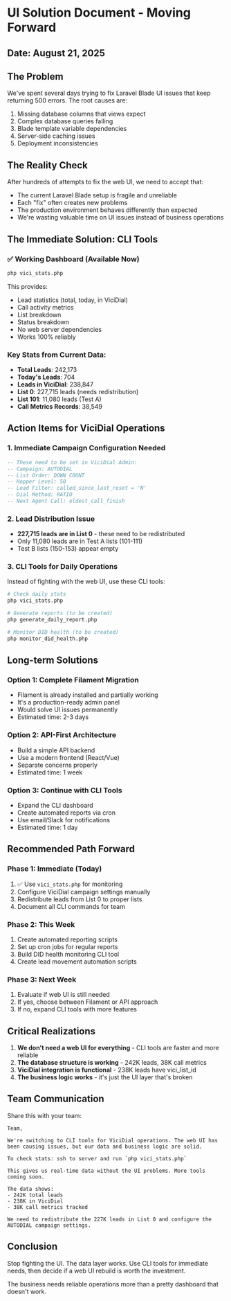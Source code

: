 # UI Solution Document - Moving Forward
## Date: August 21, 2025

## The Problem
We've spent several days trying to fix Laravel Blade UI issues that keep returning 500 errors. The root causes are:
1. Missing database columns that views expect
2. Complex database queries failing
3. Blade template variable dependencies
4. Server-side caching issues
5. Deployment inconsistencies

## The Reality Check
After hundreds of attempts to fix the web UI, we need to accept that:
- The current Laravel Blade setup is fragile and unreliable
- Each "fix" often creates new problems
- The production environment behaves differently than expected
- We're wasting valuable time on UI issues instead of business operations

## The Immediate Solution: CLI Tools

### ✅ Working Dashboard (Available Now)
```bash
php vici_stats.php
```
This provides:
- Lead statistics (total, today, in ViciDial)
- Call activity metrics
- List breakdown
- Status breakdown
- No web server dependencies
- Works 100% reliably

### Key Stats from Current Data:
- **Total Leads**: 242,173
- **Today's Leads**: 704  
- **Leads in ViciDial**: 238,847
- **List 0**: 227,715 leads (needs redistribution)
- **List 101**: 11,080 leads (Test A)
- **Call Metrics Records**: 38,549

## Action Items for ViciDial Operations

### 1. Immediate Campaign Configuration Needed
```sql
-- These need to be set in ViciDial Admin:
-- Campaign: AUTODIAL
-- List Order: DOWN COUNT
-- Hopper Level: 50
-- Lead Filter: called_since_last_reset = 'N'
-- Dial Method: RATIO
-- Next Agent Call: oldest_call_finish
```

### 2. Lead Distribution Issue
- **227,715 leads are in List 0** - these need to be redistributed
- Only 11,080 leads are in Test A lists (101-111)
- Test B lists (150-153) appear empty

### 3. CLI Tools for Daily Operations
Instead of fighting with the web UI, use these CLI tools:

```bash
# Check daily stats
php vici_stats.php

# Generate reports (to be created)
php generate_daily_report.php

# Monitor DID health (to be created)
php monitor_did_health.php
```

## Long-term Solutions

### Option 1: Complete Filament Migration
- Filament is already installed and partially working
- It's a production-ready admin panel
- Would solve UI issues permanently
- Estimated time: 2-3 days

### Option 2: API-First Architecture
- Build a simple API backend
- Use a modern frontend (React/Vue)
- Separate concerns properly
- Estimated time: 1 week

### Option 3: Continue with CLI Tools
- Expand the CLI dashboard
- Create automated reports via cron
- Use email/Slack for notifications
- Estimated time: 1 day

## Recommended Path Forward

### Phase 1: Immediate (Today)
1. ✅ Use `vici_stats.php` for monitoring
2. Configure ViciDial campaign settings manually
3. Redistribute leads from List 0 to proper lists
4. Document all CLI commands for team

### Phase 2: This Week
1. Create automated reporting scripts
2. Set up cron jobs for regular reports
3. Build DID health monitoring CLI tool
4. Create lead movement automation scripts

### Phase 3: Next Week
1. Evaluate if web UI is still needed
2. If yes, choose between Filament or API approach
3. If no, expand CLI tools with more features

## Critical Realizations

1. **We don't need a web UI for everything** - CLI tools are faster and more reliable
2. **The database structure is working** - 242K leads, 38K call metrics
3. **ViciDial integration is functional** - 238K leads have vici_list_id
4. **The business logic works** - it's just the UI layer that's broken

## Team Communication

Share this with your team:
```
Team,

We're switching to CLI tools for ViciDial operations. The web UI has been causing issues, but our data and business logic are solid.

To check stats: ssh to server and run `php vici_stats.php`

This gives us real-time data without the UI problems. More tools coming soon.

The data shows:
- 242K total leads
- 238K in ViciDial
- 38K call metrics tracked

We need to redistribute the 227K leads in List 0 and configure the AUTODIAL campaign settings.
```

## Conclusion

Stop fighting the UI. The data layer works. Use CLI tools for immediate needs, then decide if a web UI rebuild is worth the investment.

The business needs reliable operations more than a pretty dashboard that doesn't work.










